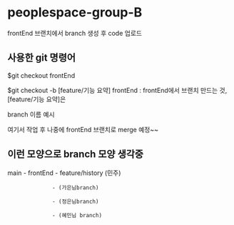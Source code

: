 # peoplespace-group-B

frontEnd 브랜치에서 branch 생성 후 code 업로드

## 사용한 git 명령어

$git checkout frontEnd

$git checkout -b [feature/기능 요약] frontEnd : frontEnd에서 브랜치 만드는 것, [feature/기능 요약]은 

branch 이름 예시

 여기서 작업 후 나중에 frontEnd 브랜치로 merge 예정~~


## 이런 모양으로 branch 모양 생각중

main - frontEnd - feature/history (민주)
                  
                  - (가은님branch)
                
                  - (정은님branch)
                
                  - (혜민님 branch)
